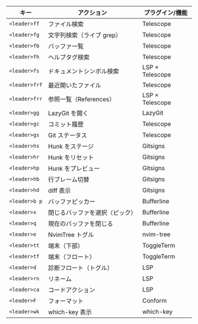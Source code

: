 | キー            | アクション            | プラグイン/機能        |
| ------------- | ---------------- | --------------- |
| `<leader>ff`  | ファイル検索           | Telescope       |
| `<leader>fg`  | 文字列検索（ライブ grep）  | Telescope       |
| `<leader>fb`  | バッファ一覧           | Telescope       |
| `<leader>fh`  | ヘルプタグ検索          | Telescope       |
| `<leader>fs`  | ドキュメントシンボル検索     | LSP × Telescope |
| `<leader>frf` | 最近開いたファイル        | Telescope       |
| `<leader>frr` | 参照一覧（References） | LSP × Telescope |
| `<leader>gg`  | LazyGit を開く      | LazyGit         |
| `<leader>gc`  | コミット履歴           | Telescope       |
| `<leader>gs`  | Git ステータス        | Telescope       |
| `<leader>hs`  | Hunk をステージ       | Gitsigns        |
| `<leader>hr`  | Hunk をリセット       | Gitsigns        |
| `<leader>hp`  | Hunk をプレビュー      | Gitsigns        |
| `<leader>hb`  | 行ブレーム切替          | Gitsigns        |
| `<leader>hd`  | diff 表示          | Gitsigns        |
| `<leader>b p` | バッファピッカー         | Bufferline      |
| `<leader>x`   | 閉じるバッファを選択（ピック）  | Bufferline      |
| `<leader>q`   | 現在のバッファを閉じる      | Bufferline      |
| `<leader>e`   | NvimTree トグル     | nvim-tree       |
| `<leader>tt`  | 端末（下部）           | ToggleTerm      |
| `<leader>tf`  | 端末（フロート）         | ToggleTerm      |
| `<leader>d`   | 診断フロート（トグル）      | LSP             |
| `<leader>rn`  | リネーム             | LSP             |
| `<leader>ca`  | コードアクション         | LSP             |
| `<leader>F`   | フォーマット           | Conform         |
| `<leader>wk`  | which-key 表示       | which-key       |
